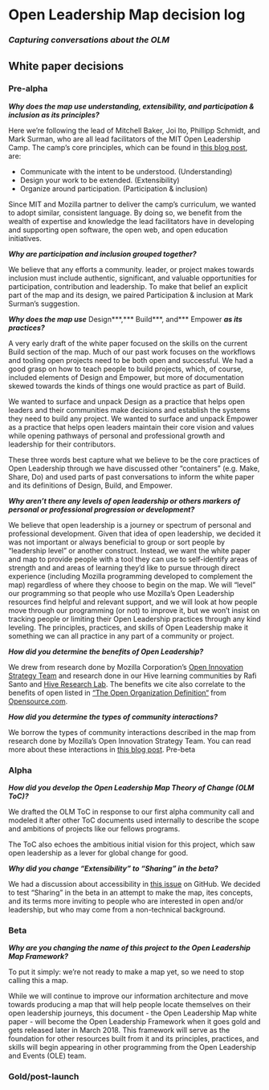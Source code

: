 # Open Leadership Map decision log
### *Capturing conversations about the OLM*

## White paper decisions

### Pre-alpha

***Why does the map use understanding, extensibility, and participation & inclusion as its principles?***

Here we’re following the lead of Mitchell Baker, Joi Ito, Phillipp Schmidt, and Mark Surman, who are all lead facilitators of the MIT Open Leadership Camp. The camp’s core principles, which can be found in [this blog post](https://medium.com/mit-media-lab/open-leadership-camp-484da9cb52c5), are:

- Communicate with the intent to be understood. (Understanding)
- Design your work to be extended. (Extensibility)
- Organize around participation. (Participation & inclusion)

Since MIT and Mozilla partner to deliver the camp’s curriculum, we wanted to adopt similar, consistent language. By doing so, we benefit from  the wealth of expertise and knowledge the lead facilitators have in developing and supporting open software, the open web, and open education initiatives.

***Why are participation and inclusion grouped together?***

We believe that any efforts a community. leader, or project makes towards inclusion must include authentic, significant, and valuable opportunities for participation, contribution and leadership. To make that belief an explicit part of the map and its design, we paired Participation & inclusion at Mark Surman’s suggestion.

***Why does the map use*** Design***,*** Build***, and*** Empower ***as its practices?***

A very early draft of the white paper focused on the skills on the current Build section of the map. Much of our past work focuses on the workflows and tooling open projects need to be both open and successful. We had a good grasp on how to teach people to build projects, which, of course, included elements of Design and Empower, but more of documentation skewed towards the kinds of things one would practice as part of Build.

We wanted to surface and unpack Design as a practice that helps open leaders and their communities make decisions and establish the systems they need to build any project. We wanted to surface and unpack Empower as a practice that helps open leaders maintain their core vision and values while opening pathways of personal and professional growth and  leadership for their contributors.

These three words best capture what we believe to be the core practices of Open Leadership through we have discussed other “containers” (e.g. Make, Share, Do) and used parts of past conversations to inform the white paper and its definitions of Design, Build, and Empower.

***Why aren’t there any levels of open leadership or others markers of personal or professional progression or development?***

We believe that open leadership is a journey or spectrum of personal and professional development. Given that idea of open leadership, we decided it was not important or always beneficial to group or sort people by “leadership level” or another construct. Instead, we want the white paper and map to provide people with a tool they can use to self-identify areas of strength and and areas of learning they’d like to pursue through direct experience (including Mozilla programming developed to complement the map) regardless of where they choose to begin on the map. We will “level” our programming so that people who use Mozilla’s Open Leadership resources find helpful and relevant support, and we will look at how people move through our programming (or not) to improve it, but we won’t insist on tracking people or limiting their Open Leadership practices through any kind leveling. The principles, practices, and skills of Open Leadership make it something we can all practice in any part of a community or project.

***How did you determine the benefits of Open Leadership?***

We drew from research done by Mozilla Corporation’s [Open Innovation Strategy Team](https://medium.com/mozilla-open-innovation) and research done in our Hive learning communities by Rafi Santo and [Hive Research Lab](https://hiveresearchlab.org/). The benefits we cite also correlate to the benefits of open listed in [“The Open Organization Definition“](https://github.com/open-organization-ambassadors/open-org-definition/blob/master/open_org_definition.md) from  [Opensource.com](https://opensource.com/).

***How did you determine the types of community interactions?***

We borrow the types of community interactions described in the map from research done by Mozilla’s Open Innovation Strategy Team. You can read more about these interactions in [this blog post](https://medium.com/mozilla-open-innovation/being-open-by-design-deec6768706).
Pre-beta

### Alpha
 
***How did you develop the Open Leadership Map Theory of Change (OLM ToC)?***

We drafted the OLM ToC in response to our first alpha community call and modeled it after other ToC documents used internally to describe the scope and ambitions of projects like our fellows programs.

The ToC also echoes the ambitious initial vision for this project, which saw open leadership as a lever for global change for good.

***Why did you change “Extensibility” to “Sharing” in the beta?***

We had a discussion about accessibility in [this issue](https://github.com/mozilla/olm-whitepaper/issues/13) on GitHub. We decided to test “Sharing” in the beta in an attempt to make the map, ites concepts, and its terms more inviting to people who are interested in open and/or leadership, but who may come from a non-technical background.
 
### Beta

***Why are you changing the name of this project to the Open Leadership Map Framework?***

To put it simply: we’re not ready to make a map yet, so we need to stop calling this a map.

While we will continue to improve our information architecture and move towards producing a map that will help people locate themselves on their open leadership journeys, this document - the Open Leadership Map white paper - will become the Open Leadership Framework when it goes gold and gets released later in March 2018. This framework will serve as the foundation for other resources built from it and its principles, practices, and skills will begin appearing in other programming from the Open Leadership and Events (OLE) team.
 
### Gold/post-launch
